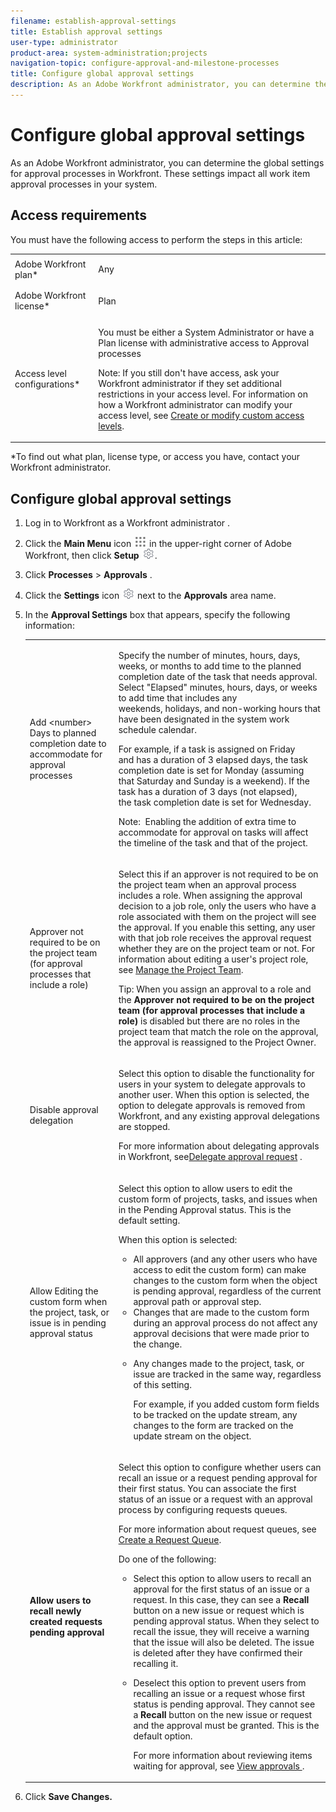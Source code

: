 ```yaml
---
filename: establish-approval-settings
title: Establish approval settings
user-type: administrator
product-area: system-administration;projects
navigation-topic: configure-approval-and-milestone-processes
title: Configure global approval settings
description: As an Adobe Workfront administrator, you can determine the global settings for approval processes in Workfront. These settings impact all work item approval processes in your system.
---
```


# Configure global approval settings

As an Adobe Workfront administrator, you can determine the global settings for approval processes in Workfront. These settings impact all work item approval processes in your system.

## Access requirements

You must have the following access to perform the steps in this article:

<table> 
 <col> 
 <col> 
 <tbody> 
  <tr> 
   <td role="rowheader">Adobe Workfront plan*</td> 
   <td> <p>Any</p> </td> 
  </tr> 
  <tr> 
   <td role="rowheader">Adobe Workfront license*</td> 
   <td> <p>Plan </p> </td> 
  </tr> 
  <tr> 
   <td role="rowheader">Access level configurations*</td> 
   <td> <p>You must be either a System Administrator or have a Plan license with administrative access to Approval processes</p> <p>Note: If you still don't have access, ask your Workfront administrator if they set additional restrictions in your access level. For information on how a Workfront administrator can modify your access level, see <a href="../../../administration-and-setup/add-users/configure-and-grant-access/create-modify-access-levels.md" class="MCXref xref">Create or modify custom access levels</a>.</p> </td> 
  </tr> 
 </tbody> 
</table>

&#42;To find out what plan, license type, or access you have, contact your Workfront administrator.

## Configure global approval settings

1. Log in to Workfront as a Workfront administrator . 
1. Click the **Main Menu** icon ![](assets/main-menu-icon.png) in the upper-right corner of Adobe Workfront, then click **Setup** ![](assets/gear-icon-settings.png).

1. Click **Processes** > **Approvals** .  

1. Click&nbsp;the **Settings** icon ![](assets/gear-icon-settings.png) next to the **Approvals** area name.   

1. In the **Approval Settings** box that appears, specify the following information:

   <table> 
    <col> 
    <col> 
    <tbody> 
     <tr> 
      <td role="rowheader">Add &lt;number&gt; Days to planned completion date to accommodate for approval processes</td> 
      <td> <p>Specify the number of minutes, hours, days, weeks, or months to add time to the planned completion date of the task that needs approval. Select "Elapsed" minutes, hours, days, or weeks to add time that includes any weekends,&nbsp;holidays, and non-working hours&nbsp;that have been designated in the system work schedule calendar.</p> <p>For example, if a task is assigned on Friday and&nbsp;has a duration of 3 elapsed days, the task completion date is set for&nbsp;Monday (assuming that Saturday and Sunday is a weekend). If the task has a duration of 3 days (not elapsed), the&nbsp;task completion date is set for Wednesday.<br><p>Note: &nbsp;Enabling the addition of extra time to accommodate&nbsp;for approval on tasks will affect the timeline of the task and that of the project.</p></p> </td> 
     </tr> 
     <tr> 
      <td role="rowheader">Approver not required to be on the project team (for approval processes that include a role)</td> 
      <td> <p>Select this if an approver is not required to be on the project team when an approval process includes a role. When assigning the approval decision to a job role, only the users who have a role associated with them on the project will see the approval. If you enable this setting, any user with that job role receives the approval request whether they are on the project team or not. For information about editing a user's project role, see <a href="../../../manage-work/projects/planning-a-project/manage-project-team.md" class="MCXref xref">Manage the Project Team</a>. </p> <p>Tip: When you assign an approval to a role and the <strong>Approver not required to be on the project team (for approval processes that include a role)</strong> is disabled but there are no roles in the project team that match the role on the approval, the approval is reassigned to the Project Owner. </p> </td> 
     </tr> 
     <tr> 
      <td role="rowheader">Disable approval delegation</td> 
      <td> <p>Select this option to disable the functionality for users in your system to delegate approvals to another user. When this option is selected, the option to delegate approvals is removed from Workfront, and any existing approval delegations are stopped.</p> <p>For more information about delegating approvals in Workfront, see<a href="../../../review-and-approve-work/manage-approvals/delegate-approval-requests.md" class="MCXref xref">Delegate approval request</a> .</p> </td> 
     </tr> 
     <tr> 
      <td role="rowheader">Allow Editing the custom form when the project, task, or issue is in pending approval status</td> 
      <td> <p>Select this option&nbsp;to&nbsp;allow users to edit the custom form of projects, tasks, and issues when in the Pending Approval status. This is the default setting.<br></p> <p>When this option is selected:</p> 
       <ul> 
        <li>All approvers (and any other users who have access to edit the custom form) can make changes to the custom form when the object is pending approval, regardless of the current approval path or approval step.</li> 
        <li>Changes that are made to the custom form during an approval process do not affect any approval decisions that were made prior to the change.</li> 
        <li> <p>Any changes made to the project, task, or issue are tracked in the same way, regardless of this setting. <br></p> <p>For example, if you added custom form fields to be tracked on the update stream, any changes to the form are tracked on the update stream on the object.</p> </li> 
       </ul> </td> 
     </tr> 
     <tr> 
      <td role="rowheader"><strong>Allow users to recall newly created requests pending approval</strong> </td> 
      <td> <p>Select this option to configure whether users can recall an issue or a request pending approval for their first status.&nbsp;You can associate the first status of an issue or a request with an approval process by configuring requests queues. <br></p> <p>For more information about request queues, see <a href="../../../manage-work/requests/create-and-manage-request-queues/create-request-queue.md" class="MCXref xref">Create a Request Queue</a>.</p> <p>Do one of the following:</p> 
       <ul> 
        <li>Select this option to allow users to recall an approval for the first status of an issue or a request. In this case, they can see a <strong>Recall</strong> button on a new issue or request which is pending approval status. When they select to recall the issue, they will receive a warning that the issue will also be deleted. The issue is deleted after they have confirmed their recalling it.&nbsp;</li> 
        <li> <p>Deselect this option to prevent users from recalling an issue or a request whose first status is pending approval. They cannot see a <strong>Recall</strong> button on the new issue or request and the approval must be granted. This is the default option.</p> <p>For more information about reviewing items waiting for approval, see <a href="../../../review-and-approve-work/manage-approvals/view-approvals.md" class="MCXref xref">View approvals </a>.</p> </li> 
       </ul> </td> 
     </tr> 
    </tbody> 
   </table>

1. Click **Save Changes.**&nbsp;

